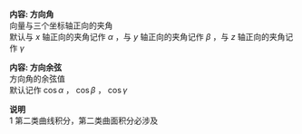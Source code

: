 **内容: 方向角**  
向量与三个坐标轴正向的夹角  
默认与 $x$ 轴正向的夹角记作 $\alpha$ ，与 $y$ 轴正向的夹角记作 $\beta$ ，与 $z$ 轴正向的夹角记作 $\gamma$  
  
**内容: 方向余弦**  
方向角的余弦值  
默认记作 $\cos\alpha$ ， $\cos\beta$ ， $\cos\gamma$  
  
**说明**  
1 第二类曲线积分，第二类曲面积分必涉及  
